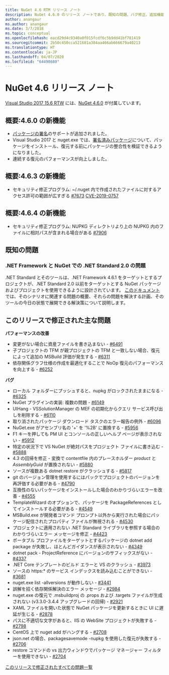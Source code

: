 ```yaml
---
title: NuGet 4.6 RTM リリース ノート
description: NuGet 4.6.0 のリリース ノートであり、既知の問題、バグ修正、追加機能、および DCR が含まれています。
author: anangaur
ms.author: anangaur
ms.date: 3/7/2018
ms.topic: conceptual
ms.openlocfilehash: eacd29d4c9340a0f015fcdf6c5b9dd41bf781419
ms.sourcegitcommit: 2b50c450cca521681a384aa466ab666679a40213
ms.translationtype: HT
ms.contentlocale: ja-JP
ms.lasthandoff: 04/07/2020
ms.locfileid: "64498680"
---
```

# <a name="nuget-46-release-notes"></a>NuGet 4.6 リリース ノート

[Visual Studio 2017 15.6 RTW](https://www.visualstudio.com/news/releasenotes/vs2017-relnotes) には、[NuGet 4.6.0](https://dist.nuget.org/win-x86-commandline/v4.6.0/nuget.exe) が付属しています。

## <a name="summary-whats-new-in-460"></a>概要:4.6.0 の新機能

* [パッケージの署名](../create-packages/sign-a-package.md)のサポートが追加されました。
* Visual Studio 2017 と nuget.exe では、[署名済みパッケージ](../reference/signed-packages-reference.md)について、パッケージをインストール、復元する前にパッケージの整合性を検証できるようになりました。
* 連続する復元のパフォーマンスが向上しました。

## <a name="summary-whats-new-in-463"></a>概要:4.6.3 の新機能

* セキュリティ修正プログラム: ~/.nuget 内で作成されたファイルに対するアクセス許可の範囲が広すぎる [#7673](https://github.com/NuGet/Home/issues/7673) [CVE-2019-0757](https://portal.msrc.microsoft.com/en-us/security-guidance/advisory/CVE-2019-0757)

## <a name="summary-whats-new-in-464"></a>概要:4.6.4 の新機能

* セキュリティ修正プログラム: NUPKG ディレクトリより上の NUPKG 内のファイルに相対パスが含まれる場合がある [#7906](https://github.com/NuGet/Home/issues/7906)

## <a name="known-issues"></a>既知の問題

### <a name="issues-with-net-standard-20-with-net-framework--nuget"></a>.NET Framework と NuGet での .NET Standard 2.0 の問題 

.NET Standard とそのツールは、.NET Framework 4.6.1 をターゲットとするプロジェクトが、.NET Standard 2.0 以前をターゲットとする NuGet パッケージおよびプロジェクトを使用できるように設計されています。 [このドキュメント](https://github.com/dotnet/standard/issues/481)では、そのシナリオに関連する問題の概要、それらの問題を解決する計画、そのツールの今日の状態で展開できる解決策について説明します。

## <a name="top-issues-fixed-in-this-release"></a>このリリースで修正された主な問題

**パフォーマンスの改善**

* 変更がない場合に資産ファイルを書き込まない - [#6491](https://github.com/NuGet/Home/issues/6491)
* 子プロジェクトの TFM が親プロジェクトの TFM と一致しない場合、復元によって追加の MSBuild 評価が発生する - [#6311](https://github.com/NuGet/Home/issues/6311)
* 依存関係グラフ仕様の作成を最適化することで NoOp 復元のパフォーマンスを向上する - [#6252](https://github.com/NuGet/Home/issues/6252)

**バグ**

* ローカル フォルダーにプッシュすると、nupkg がロックされたままになる - [#6325](https://github.com/NuGet/Home/issues/6325)
* NuGet プラグインの実装: 複数の問題 - [#6149](https://github.com/NuGet/Home/issues/6149)
* UIHang - VSSolutionManager の MEF の初期化からクエリ サービス呼び出しを削除する - [#6110](https://github.com/NuGet/Home/issues/6110)
* 取り消されたパッケージ ダウンロード タスクのエラー報告の例外 - [#6096](https://github.com/NuGet/Home/issues/6096)
* NuGet.exe がアセンブリ名の '+' を '%2B' に置換する - [#5956](https://github.com/NuGet/Home/issues/5956)
* F1 キーを押しても PM UI とコンソールの正しいヘルプ ページが表示されない - [#5912](https://github.com/NuGet/Home/issues/5912)
* 特定の状況下で VS NuGet が絶対パスをプロジェクト ファイルに書き込む - [#5888](https://github.com/NuGet/Home/issues/5888)
* 4\.3 の回帰を修正 - 変換で contentfile 内のプレースホルダー $product$ と $AssemblyGuid$ が置換されない - [#5880](https://github.com/NuGet/Home/issues/5880)
* ソースが複数ある dotnet restore がクラッシュする - [#5817](https://github.com/NuGet/Home/issues/5817)
* git のバージョン管理を使用するにはパックでプロジェクトのバージョンを再評価する必要がある - [#4790](https://github.com/NuGet/Home/issues/4790)
* 互換性のないパッケージをインストールした場合のわかりづらいエラーを改善 - [#4555](https://github.com/NuGet/Home/issues/4555)
* TemplateWizard のオプションで、パッケージを PackageReferences としてインストールする必要がある - [#4549](https://github.com/NuGet/Home/issues/4549)
* MSBuild.exe が開発者コマンド プロンプト以外から実行された場合にパッケージ配信されたプロパティ ファイルが無視される - [#4530](https://github.com/NuGet/Home/issues/4530)
* プロジェクトに適用されない .NET Standard ライブラリを参照する場合のわかりづらいエラー メッセージを修正 - [#4423](https://github.com/NuGet/Home/issues/4423)
* ポータブル プロファイルをターゲットとするパッケージの dotnet add package が失敗し、ほとんどガイダンスが表示されない - [#4349](https://github.com/NuGet/Home/issues/4349)
* dotnet pack - ProjectReference にバージョンのサフィックスがない - [#4337](https://github.com/NuGet/Home/issues/4337)
* .NET Core テンプレートのビルド エラーと VS のクラッシュ - [#3973](https://github.com/NuGet/Home/issues/3973)
* ソースの https:* のサービス インデックスを読み込むことができない - [#3681](https://github.com/NuGet/Home/issues/3681)
* nuget.exe list -allversions が動作しない - [#3441](https://github.com/NuGet/Home/issues/3441)
* 誤解を招く依存関係解決のエラー メッセージ - [#2984](https://github.com/NuGet/Home/issues/2984)
* nuget.exe の復元で .msbuildproj の .props および .targets ファイルが生成されない (v3.3.0-3.4.4 アップグレードの回帰) - [#2921](https://github.com/NuGet/Home/issues/2921)
* XAML ファイルを開いた状態で NuGet パッケージを更新するときに UI に遅延が生じる - [#2878](https://github.com/NuGet/Home/issues/2878)
* パスに不適切な文字があると、IIS の WebSite プロジェクトが失敗する - [#2798](https://github.com/NuGet/Home/issues/2798)
* CentOS 上で nuget add がハングする - [#2708](https://github.com/NuGet/Home/issues/2708)
* json.net の場合、packagesavemode -nupkg を使用した復元が失敗する - [#2706](https://github.com/NuGet/Home/issues/2706)
* restore コマンドの vs 出力ウィンドウでパッケージ マネージャー フィルターを使用できない - [#2704](https://github.com/NuGet/Home/issues/2704)

[このリリースで修正されたすべての問題一覧](https://github.com/NuGet/Home/issues?q=is%3Aissue+is%3Aclosed+milestone%3A%224.6")
